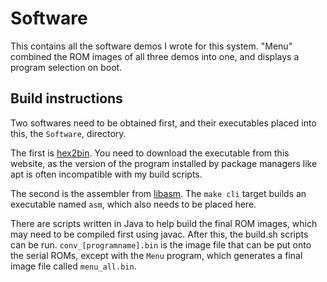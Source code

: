 # Software

This contains all the software demos I wrote for this system. "Menu" combined the ROM images of all three demos into one, and displays a program selection on boot.

## Build instructions

Two softwares need to be obtained first, and their executables placed into this, the `Software`, directory.

The first is [hex2bin](https://hex2bin.sourceforge.net/). You need to download the executable from this website, as the version of the program installed by package managers like apt is often incompatible with my build scripts.

The second is the assembler from [libasm](https://github.com/tgtakaoka/libasm). The `make cli` target builds an executable named `asm`, which also needs to be placed here.

There are scripts written in Java to help build the final ROM images, which may need to be compiled first using javac.
After this, the build.sh scripts can be run. `conv_[programname].bin` is the image file that can be put onto the serial ROMs, except with the `Menu` program, which generates a final image file called `menu_all.bin`.
